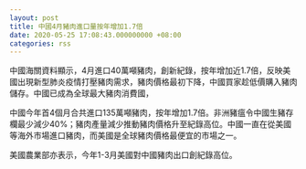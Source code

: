 ```yaml
---
layout: post
title: 中國4月豬肉進口量按年增加1.7倍
date: 2020-05-25 17:08:43.000000000 +08:00
categories: rss
---
```


中國海關資料顯示，4月進口40萬噸豬肉，創新紀錄，按年增加近1.7倍，反映美國出現新型肺炎疫情打壓豬肉需求，豬肉價格最初下降，中國買家趁低價購入豬肉儲存。中國已成為全球最大豬肉消費國，

中國今年首4個月合共進口135萬噸豬肉，按年增加1.7倍。非洲豬瘟令中國生豬存欄最少減少40%；豬肉產量減少推動豬肉價格升至紀錄高位。中國一直在從美國等海外市場進口豬肉，而美國是全球豬肉價格最便宜的市場之一。

美國農業部亦表示，今年1-3月美國對中國豬肉出口創紀錄高位。
